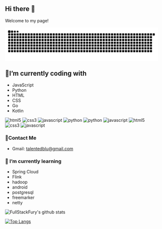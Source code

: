 ## Hi there 👋

Welcome to my page!

<img align="center" src="https://raw.githubusercontent.com/plexpt/plexpt/snake/github-snake.svg">

## 🔭I’m currently coding with

- JavaScript
- Python
- HTML
- CSS
- Go
- Kotlin

<p>
    <img alt="html5"
         src="https://img.shields.io/badge/-HTML5-E34F26?style=flat-square&logo=html5&logoColor=white"/>
    <img alt="css3"
         src="https://img.shields.io/badge/-CSS3-1572B6?style=flat-square&logo=CSS3&logoColor=white"/>
    <img alt="javascript"
         src="https://img.shields.io/badge/-JavaScript-F7DF1E?style=flat-square&logo=JavaScript&logoColor=white"/>
    <img alt="python"
         src="https://img.shields.io/badge/-Python-#3776AB?style=flat-square&?logo=python&logoColor=white"/>
    <img alt="python"
         src="https://img.shields.io/badge/-Python-#3776AB?style=flat-square&logo=python&logoColor=white"/>
    <img alt="javascript"
         src="https://img.shields.io/badge/-JavaScript-F7DF1E?style=flat-square&logo=JavaScript&logoColor=white"/>
    <img alt="html5"
         src="https://img.shields.io/badge/-HTML5-E34F26?style=flat-square&logo=html5&logoColor=white"/>
    <img alt="css3"
         src="https://img.shields.io/badge/-CSS3-1572B6?style=flat-square&logo=CSS3&logoColor=white"/>
    <img alt="javascript"
         src="https://img.shields.io/badge/-JavaScript-F7DF1E?style=flat-square&logo=JavaScript&logoColor=white"/>
</p>

### 💬Contact Me

- Gmail: talentedblu@gmail.com

### 🌱 I’m currently learning

- Spring Cloud
- Flink
- hadoop
- android
- postgresql
- freemarker
- netty

![FullStackFury's github stats](https://github-readme-stats.vercel.app/api?username=FullStackFury&show_icons=true&count_private=true&theme=vue-dark)

[![Top Langs](https://github-readme-stats.vercel.app/api/top-langs/?username=FullStackFury&theme=vue-dark)](https://github.com/FullStackFury)
